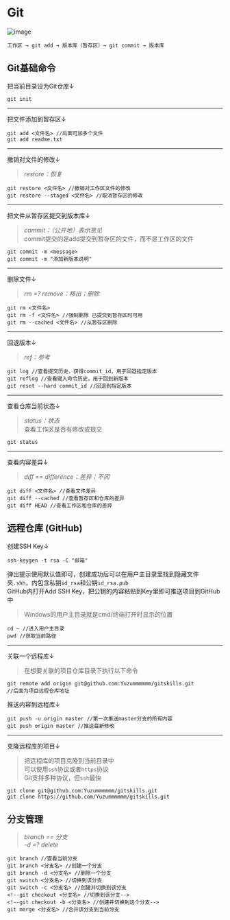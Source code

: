 Git
===========
![image](https://note.youdao.com/yws/public/resource/7728b88bc0d40f32152896cd50f134e9/xmlnote/WEBRESOURCE4dc29009d6f92ba80307501f6f94e75d/754)


    工作区 → git add → 版本库（暂存区）→ git commit → 版本库
Git基础命令
-----------
把当前目录设为Git仓库↓

    git init
***
把文件添加到暂存区↓ 

    git add <文件名> //后面可加多个文件
    git add readme.txt
***
撤销对文件的修改↓
>*restore：恢复*

    git restore <文件名> //撤销对工作区文件的修改
    git restore --staged <文件名> //取消暂存区的修改


***
把文件从暂存区提交到版本库↓  
>*commit：（公开地）表示意见*  
>commit提交的是add提交到暂存区的文件，而不是工作区的文件

    git commit -m <message>
    git commit -m "添加新版本说明"
***
删除文件↓
>*rm =? remove：移出；删除*

    git rm <文件名>
    git rm -f <文件名> //强制删除 已提交到暂存区时可用
    git rm --cached <文件名> //从暂存区删除

***
回退版本↓
>*ref：参考*

    git log //查看提交历史，获得commit_id，用于回退指定版本
    git reflog //查看键入命令历史，用于回到新版本
    git reset --hard commit_id //回退到指定版本

***
查看仓库当前状态↓  
>*status：状态*  
>查看工作区是否有修改或提交

    git status
***
查看内容差异↓
>*diff == difference：差异；不同*  

    git diff <文件名> //查看文件差异
    git diff --cached //查看暂存区和仓库的差异
    git diff HEAD //查看工作区和仓库的差异

远程仓库 (GitHub)
----------
创建SSH Key↓

    ssh-keygen -t rsa -C "邮箱"
弹出提示使用默认值即可，创建成功后可以在用户主目录里找到隐藏文件夹```.shh```，内包含私钥```id_rsa```和公钥```id_rsa.pub```  
GitHub内打开Add SSH Key，把公钥的内容粘贴到Key里即可推送项目到GitHub中
>Windows的用户主目录就是cmd/终端打开时显示的位置

    cd ~ //进入用户主目录
    pwd //获取当前路径
***
关联一个远程库↓  
>在想要关联的项目仓库目录下执行以下命令

    git remote add origin git@github.com:Yuzummmmmm/gitskills.git 
    //后面为项目远程仓库地址
    
推送内容到远程库↓

    git push -u origin master //第一次推送master分支的所有内容
    git push origin master //推送最新修改
***
克隆远程库的项目↓  
>把远程库的项目克隆到当前目录中  
>可以使用```ssh```协议或者```https```协议  
>Git支持多种协议，但```ssh```最快

    git clone git@github.com:Yuzummmmmm/gitskills.git
    git clone https://github.com/Yuzummmmmm/gitskills.git
    
分支管理
--------
>*branch == 分支*  
>*-d =? delete*  

    git branch //查看当前分支
    git branch <分支名> //创建一个分支
    git branch -d <分支名> //删除一个分支
    git switch <分支名> //切换到该分支
    git switch -c <分支名> //创建并切换到该分支
    <!--git checkout <分支名> //切换到该分支-->
    <!--git checkout -b <分支名> //创建并切换到这个分支-->
    git merge <分支名> //合并该分支到当前分支
    